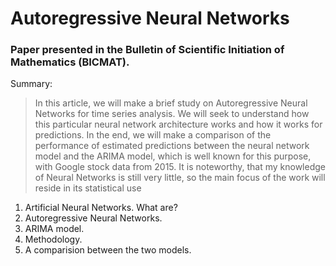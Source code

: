 # Autoregressive Neural Networks

### Paper presented in the Bulletin of Scientific Initiation of Mathematics (BICMAT).

Summary: 
> In this article, we will make a brief study on Autoregressive Neural
Networks for time series analysis. We will seek to understand how this particular
neural network architecture works and how it works for predictions. In the end,
we will make a comparison of the performance of estimated predictions between
the neural network model and the ARIMA model, which is well known for this
purpose, with Google stock data from 2015. It is noteworthy, that my knowledge
of Neural Networks is still very little, so the main focus of the work will reside in
its statistical use

1. Artificial Neural Networks. What are?
2. Autoregressive Neural Networks.
3. ARIMA model.
4. Methodology.
5. A comparision between the two models.


